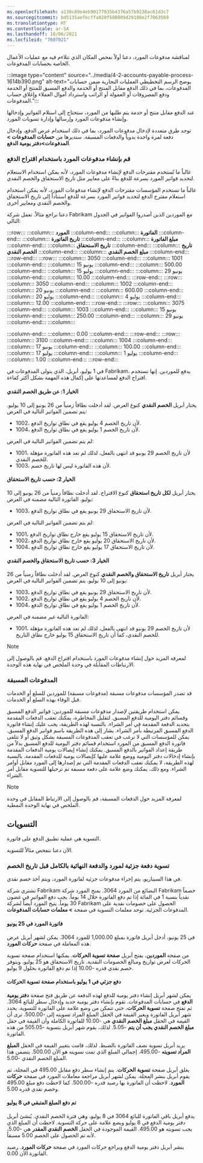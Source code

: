 ```yaml
---
ms.openlocfilehash: a130c89e4eb90177035b4376a57b9238ac61d3c7
ms.sourcegitcommit: bd5135aefecffa020f588809d29180e2f7063569
ms.translationtype: HT
ms.contentlocale: ar-SA
ms.lasthandoff: 10/06/2021
ms.locfileid: "7607021"
---
```

لمناقشة مدفوعات المورد، دعنا أولاً نفحص المكان الذي تتلاءم فيه مع عمليات الأعمال الخاصة بحسابات المدفوعات.

:::image type="content" source="../media/4-2-accounts-payable-process-1614b390.png" alt-text="يوضح الرسم التخطيطي العمليات التجارية ضمن حسابات المدفوعات، بما في ذلك الدفع مقابل المنتج أو الخدمة والدفع المسبق للمنتج أو الخدمة ودفع المصروفات أو العمولة أو الراتب واسترداد أموال العملاء وإغلاق حساب المدفوعات.":::


عند الدفع مقابل منتج أو خدمة يتم طلبها من المورد، ستحتاج إلى استلام الفواتير وإدخالها وإنشاء مدفوعات المورد وإرسالها وإدارة تسويات المورد.

توجد طرق متعددة لإدخال مدفوعات المورد، بما في ذلك استخدام عرض الدفع، وإدخال دفعة لمرة واحدة يدوياً والدفعات المسبقة. ستديرها من **حسابات المدفوعات > المدفوعات>دفتر يومية الدفع**.

### <a name="create-vendor-payments-by-using-a-payment-proposal"></a>قم بإنشاء مدفوعات المورد باستخدام اقتراح الدفع

غالباً ما تُستخدم مقترحات الدفع لإنشاء مدفوعات المورد، لأنه يمكن استخدام الاستعلام لتحديد فواتير المورد بسرعة للدفع بناءً على معايير مثل تاريخ الاستحقاق والخصم النقدي.

غالباً ما تستخدم المؤسسات مقترحات الدفع لإنشاء مدفوعات المورد، لأنه يمكن استخدام استعلام مقترح الدفع لتحديد فواتير المورد بسرعة للدفع استناداً إلى تاريخ الاستحقاق والخصم النقدي ومعايير أخرى.

دعنا نراجع مثالاً. تعمل شركة Fabrikam مع الموردين الذين أصدروا الفواتير في الجدول التالي:

:::row:::
  :::column:::
    **المورد**
  :::column-end:::
  :::column:::
    **الفاتورة**
  :::column-end:::
  :::column:::
    **تاريخ الفاتورة**
  :::column-end:::
  :::column:::
    **مبلغ الفاتورة**
  :::column-end:::
  :::column:::
    **تاريخ الاستحقاق**
  :::column-end:::
  :::column:::
    **تاريخ الخصم النقدي**
  :::column-end:::
  :::column:::
    **مبلغ الخصم النقدي**
  :::column-end:::
:::row-end:::
:::row:::
  :::column:::
    3050
  :::column-end:::
  :::column:::
    1001
  :::column-end:::
  :::column:::
    15 ‏‏يونيو
  :::column-end:::
  :::column:::
    500.00
  :::column-end:::
  :::column:::
    15 يوليو
  :::column-end:::
  :::column:::
    29 ‏‏يونيو
  :::column-end:::
  :::column:::
    10.00
  :::column-end:::
:::row-end:::
:::row:::
  :::column:::
    3050
  :::column-end:::
  :::column:::
    1002
  :::column-end:::
  :::column:::
    20 ‏‏يونيو
  :::column-end:::
  :::column:::
    600.00
  :::column-end:::
  :::column:::
    20 يوليو
  :::column-end:::
  :::column:::
    4 يوليو
  :::column-end:::
  :::column:::
    12.00
  :::column-end:::
:::row-end:::
:::row:::
  :::column:::
    3075
  :::column-end:::
  :::column:::
    1003
  :::column-end:::
  :::column:::
    15 ‏‏يونيو
  :::column-end:::
  :::column:::
    250.00
  :::column-end:::
  :::column:::
    29 ‏‏يونيو
  :::column-end:::
  :::column:::
    
  :::column-end:::
  :::column:::
    0.00
  :::column-end:::
:::row-end:::
:::row:::
  :::column:::
    3100
  :::column-end:::
  :::column:::
    1004
  :::column-end:::
  :::column:::
    17 ‏‏يونيو
  :::column-end:::
  :::column:::
    100.00
  :::column-end:::
  :::column:::
    17 يوليو
  :::column-end:::
  :::column:::
    1 يوليو
  :::column-end:::
  :::column:::
    1.00
  :::column-end:::
:::row-end:::


في 1 يوليو، أبريل، الذي يتولى المدفوعات في Fabrikam، يدفع للموردين. إنها تستخدم اقتراح الدفع لمساعدتها على إكمال هذه المهمة بشكل أكثر كفاءة.

#### <a name="option-1-by-cash-discount"></a>الخيار 1: عن طريق الخصم النقدي

يختار أبريل **الخصم النقدي** كنوع العرض. لقد أدخلت نطاقاً زمنياً من 26 يونيو إلى 10 يوليو. يتم تضمين الفواتير التالية في العرض:

 -  1002، لأن تاريخ الخصم 4 يوليو يقع في نطاق تواريخ الدفع.
 -  1004، لأن تاريخ الخصم 1 يوليو يقع في نطاق تواريخ الدفع.

لم يتم تضمين الفواتير التالية في العرض:

 -  1001، لأن تاريخ الخصم 29 يونيو قد انتهى بالفعل، لذلك لم تعد هذه الفاتورة مؤهلة للخصم النقدي.
 -  1003، لأن هذه الفاتورة ليس لها تاريخ خصم.

#### <a name="option-2-by-due-date"></a>الخيار 2: حسب تاريخ الاستحقاق

يختار أبريل **لكل تاريخ استحقاق** كنوع الاقتراح. لقد أدخلت نطاقاً زمنياً من 26 يونيو إلى 10 يوليو. الفاتورة التالية مضمنة في العرض:

 -  1003، لأن تاريخ الاستحقاق 29 يونيو يقع في نطاق تواريخ الدفع.

لم يتم تضمين الفواتير التالية في العرض:

 -  1001، لأن تاريخ الاستحقاق 15 يوليو يقع خارج نطاق تواريخ الدفع.
 -  1002، لأن تاريخ الاستحقاق 20 يوليو يقع خارج نطاق تواريخ الدفع.
 -  1004، لأن تاريخ الاستحقاق 17 يوليو يقع خارج نطاق تواريخ الدفع.

#### <a name="option-3-by-due-date-and-cash-discount"></a>الخيار 3: حسب تاريخ الاستحقاق والخصم النقدي

يختار أبريل **تاريخ الاستحقاق والخصم النقدي** كنوع العرض. لقد أدخلت نطاقاً زمنياً من 26 يونيو إلى 10 يوليو. يتم تضمين الفواتير التالية في العرض:

 -  1003، لأن تاريخ الاستحقاق 29 يونيو يقع في نطاق تواريخ الدفع.
 -  1002، لأن تاريخ الخصم 4 يوليو يقع في نطاق تواريخ الدفع.
 -  1004، لأن تاريخ الخصم 1 يوليو يقع في نطاق تواريخ الدفع.

الفاتورة التالية غير مضمنة في العرض:

 -  1001، لأن تاريخ الخصم 29 يونيو قد انتهى بالفعل، لذلك لم تعد هذه الفاتورة مؤهلة للخصم النقدي، كما أن تاريخ الاستحقاق 15 يوليو خارج نطاق التاريخ.

> [!NOTE]
> لمعرفة المزيد حول إنشاء مدفوعات المورد باستخدام اقتراح الدفع، قم بالوصول إلى الارتباطات المقابلة في وحدة الملخص في نهاية هذه الوحدة.

### <a name="prepayments"></a>المدفوعات المسبقة

قد تصدر المؤسسات مدفوعات مسبقة (مدفوعات مسبقة) للموردين للسلع أو الخدمات قبل الوفاء بهذه السلع أو الخدمات.

يمكن استخدام طريقتين لإصدار مدفوعات مسبقة للموردين: فواتير الدفع المسبق وقسائم دفتر اليومية للدفع المسبق. لتقليل المخاطرة، يمكنك تعقب الدفعات المقدمة بتحديد الدفعة المقدمة في أمر الشراء. بالنسبة لهذه الطريقة، يجب عليك إنشاء فاتورة الدفع المسبق المرتبطة بأمر الشراء. يشار إلى هذه الطريقة باسم فواتير الدفع المسبق. يمكن للمؤسسات التي لا ترغب في تعقب المدفوعات المسبقة بشكل وثيق أو لا تتلقى فاتورة الدفع المسبق من المورد استخدام قسائم دفتر اليومية للدفع المسبق بدلاً من طريقة إعداد الفواتير بالدفع المسبق. يمكنك إنشاء إيصالات يومية الدفعات المقدمة بإنشاء إدخالات دفتر اليومية ووضع علامة عليها كإيصالات يومية للدفعات المقدمة. بالنسبة لهذه الطريقة، لا يمكنك تعقب الدفعات المقدمة التي تم إصدارها إلى المورد مقابل أوامر الشراء. ومع ذلك، يمكنك وضع علامة على دفعة مسبقة تم ترحيلها للتسوية مقابل أمر الشراء.

> [!NOTE]
> لمعرفة المزيد حول الدفعات المسبقة، قم بالوصول إلى الارتباط المقابل في وحدة الملخص في نهاية الوحدة النمطية.

## <a name="settlements"></a>التسويات

التسوية هي عملية تطبيق الدفع على فاتورة.

الآن دعنا نتفحص مثالاً للتسوية.

### <a name="settle-a-partial-vendor-payment-and-the-final-payment-in-full-before-the-discount-date"></a>تسوية دفعة جزئية لمورد والدفعة النهائية بالكامل قبل تاريخ الخصم

في هذا السيناريو، يتم إجراء مدفوعات جزئية لفاتورة المورد، ويتم أخذ خصم نقدي.

تشتري شركة Fabrikam البضائع من المورد 3064. يمنح المورد شركة Fabrikam خصماً نقدياً بنسبة 1 في المائة إذا تم دفع الفاتورة خلال 14 يوماً. يجب دفع الفواتير في غضون 30 يوماً. يتيح المورد أيضاً لشركة Fabrikam الحصول على خصومات نقدية على المدفوعات الجزئية. توجد معلمات التسوية في صفحة **> معلمات حسابات المدفوعات**.

#### <a name="vendor-invoice-on-june-25"></a>فاتورة المورد في 25 يونيو

في 25 يونيو، أدخل أبريل فاتورة بمبلغ 1,000.00 للمورد 3064. يمكن لشهر أبريل عرض هذه المعاملة في صفحة **حركات المورد**.

من صفحة **الموردين**، يفتح أبريل **صفحة تسوية الحركات**. يمكنها استخدام صفحة تسوية الحركات لعرض تواريخ ومبالغ الخصومات النقدية. تاريخ الاستحقاق هو 25 يوليو، ويتوفر خصم نقدي قدره -10.00 إذا تم دفع الفاتورة بحلول 9 يوليو.

#### <a name="partial-payment-on-july-1-by-using-the-settle-transactions-page"></a>دفع جزئي في 1 يوليو باستخدام صفحة تسوية الحركات

يمكن لشهر أبريل إنشاء دفتر يومية للدفع لهذه الدفعة عن طريق فتح صفحة **دفتر يومية الدفع** في حسابات المدفوعات. تقوم بإنشاء دفتر يومية جديد وإدخال سطر للبائع 3064. ثم تفتح صفحة **تسوية الحركات**، حتى تتمكن من وضع علامة على الفاتورة للتسوية. يحدد شهر أبريل الفاتورة ويغير القيمة في الحقل المبلغ المراد تسويته إلى -500.00. ترى أن القيمة في الحقل **مبلغ الخصم النقدي** هي -10.00 للفاتورة الكاملة وأن القيمة في حقل **مبلغ الخصم النقدي يجب أن يتم** -5.05. لذلك، يقوم شهر أبريل بتسوية -505.05 من هذه الفاتورة.

يريد أبريل تسوية نصف الفاتورة بالضبط. لذلك، قامت بتغيير القيمة في الحقل **المبلغ المراد تسويته** -495.00. إجمالي المبلغ الذي تمت تسويته هو الآن 500.00. يتضمن هذا المبلغ الخصم النقدي -5.00.

يغلق أبريل صفحة **تسوية الحركات**. يتم إنشاء سطر دفع مقابل 495.00 في المجلة، ثم يقوم أبريل بنشر المجلة. يمكن لشهر أبريل مراجعة معاملات المورد في صفحة **حركات المورد**. لاحظت أن الفاتورة بها رصيد قدره -500.00. كما لاحظت دفع مبلغ 495.00 وخصم نقدي قدره 5.00.

#### <a name="remaining-amount-paid-on-july-8"></a>تم دفع المبلغ المتبقي في 8 يوليو

يدفع أبريل باقي الفاتورة للبائع 3064 في 8 يوليو، وهي فترة الخصم النقدي. يُنشئ أبريل دفتر يومية الدفع في 8 يوليو ويضع علامة على حركة التسوية. لاحظت أن المبلغ الذي يجب تسويته هو 495.00. القيمة الموجودة في الحقل **الخصم النقدي المقدر** هي -5.00، لأنه تم الحصول على الخصم 5.00 مسبقاً.

ينشر أبريل دفتر يومية الدفع ويراجع حركات المورد في صفحة **حركات المورد**. رصيد الفاتورة الآن 0.00.
